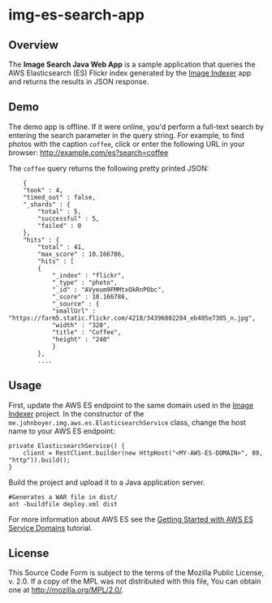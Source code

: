 # img-es-search-app

## Overview
The **Image Search Java Web App** is a sample application that queries the AWS Elasticsearch (ES) Flickr index generated by the [Image Indexer](https://github.com/johnboyer/img-indexer) app and returns the results in JSON response.

## Demo
The demo app is offline. If it were online, you'd perform a full-text search by entering the search parameter in the query string. For example, to find photos with the caption `coffee`, click or enter the following URL in your browser: http://example.com/es?search=coffee

The `coffee` query returns the following pretty printed JSON:

	    {
        "took" : 4,
        "timed_out" : false,
        "_shards" : {
            "total" : 5,
            "successful" : 5,
            "failed" : 0
        },
        "hits" : {
            "total" : 41,
            "max_score" : 10.166786,
            "hits" : [
            {
                "_index" : "flickr",
                "_type" : "photo",
                "_id" : "AVyeum9FMMtxOkRnPObc",
                "_score" : 10.166786,
                "_source" : {
                "smallUrl" : "https://farm5.static.flickr.com/4218/34396802284_eb405e7305_n.jpg",
                "width" : "320",
                "title" : "Coffee",
                "height" : "240"
                }
            },
            ....


## Usage
First, update the AWS ES endpoint to the same domain used in the [Image Indexer](https://github.com/johnboyer/img-indexer) project. In the constructor of the `me.johnboyer.img.aws.es.ElasticsearchService` class, change the host name to your AWS ES endpoint:

	private ElasticsearchService() {
		client = RestClient.builder(new HttpHost("<MY-AWS-ES-DOMAIN>", 80, "http")).build();
	}

 
Build the project and upload it to a Java application server.

	#Generates a WAR file in dist/
	ant -buildfile deploy.xml dist
	

For more information about AWS ES see the [Getting Started with AWS ES Service Domains](http://docs.aws.amazon.com/elasticsearch-service/latest/developerguide/es-gsg-configure-access.html) tutorial.

## License
This Source Code Form is subject to the terms of the Mozilla Public License, v. 2.0. If a copy of the MPL was not distributed with this file, You can obtain one at http://mozilla.org/MPL/2.0/.

